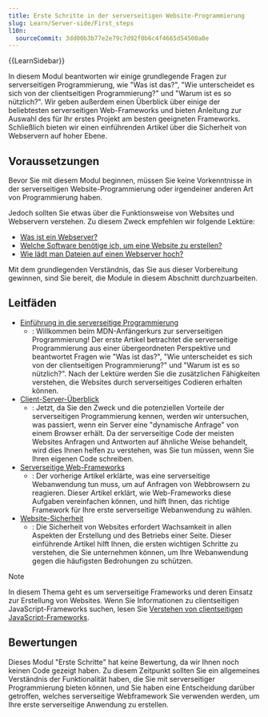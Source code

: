 ```yaml
---
title: Erste Schritte in der serverseitigen Website-Programmierung
slug: Learn/Server-side/First_steps
l10n:
  sourceCommit: 3dd00b3b77e2e79c7d92f0b6c4f4665d54500a0e
---
```


{{LearnSidebar}}

In diesem Modul beantworten wir einige grundlegende Fragen zur serverseitigen Programmierung, wie "Was ist das?", "Wie unterscheidet es sich von der clientseitigen Programmierung?" und "Warum ist es so nützlich?". Wir geben außerdem einen Überblick über einige der beliebtesten serverseitigen Web-Frameworks und bieten Anleitung zur Auswahl des für Ihr erstes Projekt am besten geeigneten Frameworks. Schließlich bieten wir einen einführenden Artikel über die Sicherheit von Webservern auf hoher Ebene.

## Voraussetzungen

Bevor Sie mit diesem Modul beginnen, müssen Sie keine Vorkenntnisse in der serverseitigen Website-Programmierung oder irgendeiner anderen Art von Programmierung haben.

Jedoch sollten Sie etwas über die Funktionsweise von Websites und Webservern verstehen. Zu diesem Zweck empfehlen wir folgende Lektüre:

- [Was ist ein Webserver?](/de/docs/Learn/Common_questions/Web_mechanics/What_is_a_web_server)
- [Welche Software benötige ich, um eine Website zu erstellen?](/de/docs/Learn/Common_questions/Tools_and_setup/What_software_do_I_need)
- [Wie lädt man Dateien auf einen Webserver hoch?](/de/docs/Learn/Common_questions/Tools_and_setup/Upload_files_to_a_web_server)

Mit dem grundlegenden Verständnis, das Sie aus dieser Vorbereitung gewinnen, sind Sie bereit, die Module in diesem Abschnitt durchzuarbeiten.

## Leitfäden

- [Einführung in die serverseitige Programmierung](/de/docs/Learn/Server-side/First_steps/Introduction)
  - : Willkommen beim MDN-Anfängerkurs zur serverseitigen Programmierung! Der erste Artikel betrachtet die serverseitige Programmierung aus einer übergeordneten Perspektive und beantwortet Fragen wie "Was ist das?", "Wie unterscheidet es sich von der clientseitigen Programmierung?" und "Warum ist es so nützlich?". Nach der Lektüre werden Sie die zusätzlichen Fähigkeiten verstehen, die Websites durch serverseitiges Codieren erhalten können.
- [Client-Server-Überblick](/de/docs/Learn/Server-side/First_steps/Client-Server_overview)
  - : Jetzt, da Sie den Zweck und die potenziellen Vorteile der serverseitigen Programmierung kennen, werden wir untersuchen, was passiert, wenn ein Server eine "dynamische Anfrage" von einem Browser erhält. Da der serverseitige Code der meisten Websites Anfragen und Antworten auf ähnliche Weise behandelt, wird dies Ihnen helfen zu verstehen, was Sie tun müssen, wenn Sie Ihren eigenen Code schreiben.
- [Serverseitige Web-Frameworks](/de/docs/Learn/Server-side/First_steps/Web_frameworks)
  - : Der vorherige Artikel erklärte, was eine serverseitige Webanwendung tun muss, um auf Anfragen von Webbrowsern zu reagieren. Dieser Artikel erklärt, wie Web-Frameworks diese Aufgaben vereinfachen können, und hilft Ihnen, das richtige Framework für Ihre erste serverseitige Webanwendung zu wählen.
- [Website-Sicherheit](/de/docs/Learn/Server-side/First_steps/Website_security)
  - : Die Sicherheit von Websites erfordert Wachsamkeit in allen Aspekten der Erstellung und des Betriebs einer Seite. Dieser einführende Artikel hilft Ihnen, die ersten wichtigen Schritte zu verstehen, die Sie unternehmen können, um Ihre Webanwendung gegen die häufigsten Bedrohungen zu schützen.

> [!NOTE]
> In diesem Thema geht es um serverseitige Frameworks und deren Einsatz zur Erstellung von Websites. Wenn Sie Informationen zu clientseitigen JavaScript-Frameworks suchen, lesen Sie [Verstehen von clientseitigen JavaScript-Frameworks](/de/docs/Learn/Tools_and_testing/Client-side_JavaScript_frameworks).

## Bewertungen

Dieses Modul "Erste Schritte" hat keine Bewertung, da wir Ihnen noch keinen Code gezeigt haben. Zu diesem Zeitpunkt sollten Sie ein allgemeines Verständnis der Funktionalität haben, die Sie mit serverseitiger Programmierung bieten können, und Sie haben eine Entscheidung darüber getroffen, welches serverseitige Webframework Sie verwenden werden, um Ihre erste serverseitige Anwendung zu erstellen.
